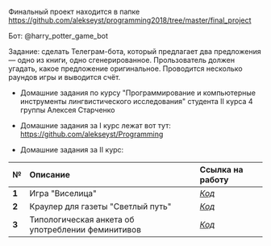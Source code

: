 Финальный проект находится в папке https://github.com/alekseyst/programming2018/tree/master/final_project

Бот: @harry_potter_game_bot

Задание: сделать Телеграм-бота, который предлагает два предложения — одно из книги, одно сгенерированное. Прользователь должен угадать, какое предложение оригинальное. Проводится несколько раундов игры и выводится счёт.

* Домашние задания по курсу \"Программирование и компьютерные инструменты лингвистического исследования\" студента II курса 4 группы Алексея Старченко

* Домашние задания за I курс лежат вот тут: https://github.com/alekseyst/Programming

* Домашние задания за II курс:

|  №      | Описание    | Ссылка на работу |
| :------------- |:-------------| :-----|
| **1**    | Игра \"Виселица\" | [*Код*](https://www.github.com) |
| **2**    | Краулер для газеты \"Светлый путь\" | [*Код*](https://www.github.com) |
| **3**    | Типологическая анкета об употреблении феминитивов| [*Код*](https://www.github.com) |

